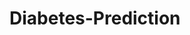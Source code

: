 # Diabetes-Prediction




























































































